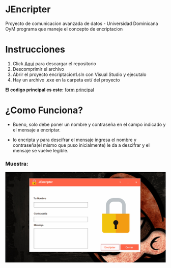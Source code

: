 # JEncripter
Proyecto de comunicacion avanzada de datos - Universidad Dominicana OyM
programa que maneje el concepto de encriptacion

# Instrucciones

1. Click [Aqui](https://github.com/jesusantguerrero/encriptacion/archive/v0.0.2-uni-project.zip) para descargar el repositorio
2. Descomprimir el archivo
3. Abrir el proyecto encriptacion1.sln con Visual Studio y ejecutalo
4. Hay un archivo .exe en la carpeta ext/ del proyecto 

**El codigo principal es este:** [form principal](encriptacion1/Form1.cs)

# ¿Como Funciona?

* Bueno, solo debe poner un nombre y contraseña en el campo indicado y el mensaje a encriptar.

* lo encripta y para descifrar el mensaje  ingresa el nombre y contraseña(el mismo que puso inicialmente)
le da a descifrar y el mensaje se vuelve legible.

### Muestra:

![como funciona JE](https://github.com/jesusantguerrero/encriptacion/blob/master/ext/screen.gif)
